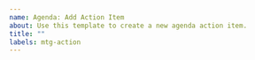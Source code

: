 ```yaml
---
name: Agenda: Add Action Item
about: Use this template to create a new agenda action item.
title: ""
labels: mtg-action
---
```


<!--

These agenda items are actionable, and are recommended to have a set date for response / resolution.

Some general questions to ask yourself while creating the issue:

What is the problem you're seeing? 
How does it impact members of the Stacks community?
How do you think we can fix it?
How do you think the governance group can support this effort?

-->
